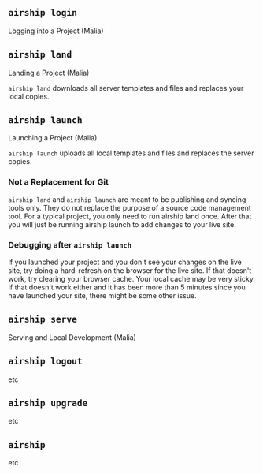 ## `airship login`
Logging into a Project (Malia)  

## `airship land`
Landing a Project (Malia)  

`airship land` downloads all server templates and files and replaces your local copies.

## `airship launch`
Launching a Project (Malia)  

`airship launch` uploads all local templates and files and replaces the server copies.

### Not a Replacement for Git
`airship land` and `airship launch` are meant to be publishing and syncing tools only. They do not replace the purpose of a source code management tool. For a typical project, you only need to run airship land once. After that you will just be running airship launch to add changes to your live site.

### Debugging after `airship launch`
If you launched your project and you don't see your changes on the live site, try doing a hard-refresh on the browser for the live site. If that doesn't work, try clearing your browser cache. Your local cache may be very sticky. If that doesn't work either and it has been more than 5 minutes since you have launched your site, there might be some other issue.

## `airship serve`
Serving and Local Development (Malia)  

## `airship logout`
etc

## `airship upgrade`
etc

## `airship`
etc
